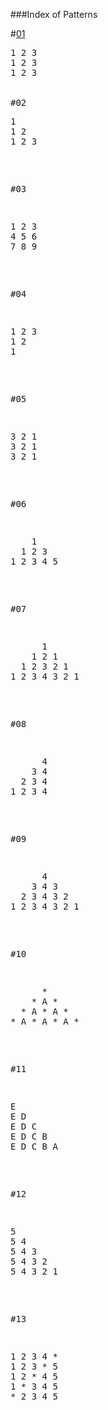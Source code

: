 ###Index of Patterns   

#[01](https://github.com/DeathBringer269/Pattern/blob/master/01.c)  
<pre>
1 2 3  
1 2 3   
1 2 3  


#02
<pre>
1  
1 2  
1 2 3   
</pre>

#03
<pre>
1 2 3  
4 5 6   
7 8 9  
</pre>

#04
<pre>
1 2 3   
1 2  
1  
</pre> 

#05
<pre>
3 2 1  
3 2 1  
3 2 1  
</pre>

#06
<pre>
    1    
  1 2 3    
1 2 3 4 5      
</pre>

#07
<pre>
      1   
    1 2 1   
  1 2 3 2 1    
1 2 3 4 3 2 1   
</pre>

#08
<pre>
      4   
    3 4    
  2 3 4    
1 2 3 4    
</pre>

#09
<pre>
      4         
    3 4 3     
  2 3 4 3 2      
1 2 3 4 3 2 1      
</pre>

#10
<pre>
      *      
    * A *      
  * A * A *    
* A * A * A *     
</pre>

#11
<pre>
E  
E D  
E D C  
E D C B  
E D C B A  
</pre>

#12 
<pre>
5  
5 4  
5 4 3  
5 4 3 2  
5 4 3 2 1   
</pre>           

#13  
<pre>
1 2 3 4 *  
1 2 3 * 5  
1 2 * 4 5 
1 * 3 4 5  
* 2 3 4 5   
</pre>
